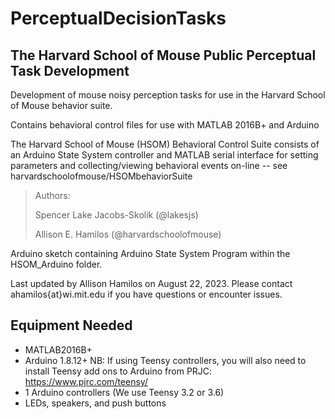 # PerceptualDecisionTasks
## The Harvard School of Mouse Public Perceptual Task Development
 Development of mouse noisy perception tasks for use in the Harvard School of Mouse behavior suite.

Contains behavioral control files for use with MATLAB 2016B+ and Arduino

The Harvard School of Mouse (HSOM) Behavioral Control Suite consists of an Arduino State System controller and MATLAB serial interface for setting parameters and collecting/viewing behavioral events on-line -- see harvardschoolofmouse/HSOMbehaviorSuite

>Authors:
  >
  >Spencer Lake Jacobs-Skolik (@lakesjs)
 >
  >Allison E. Hamilos (@harvardschoolofmouse)
  >

Arduino sketch containing Arduino State System Program within the HSOM_Arduino folder.

Last updated by Allison Hamilos on August 22, 2023. Please contact ahamilos{at}wi.mit.edu if you have questions or encounter issues.

## Equipment Needed

  - MATLAB2016B+
  - Arduino 1.8.12+   NB: If using Teensy controllers, you will also need to install Teensy add ons to Arduino from PRJC: https://www.pjrc.com/teensy/
  - 1 Arduino controllers (We use Teensy 3.2 or 3.6)
  - LEDs, speakers, and push buttons
